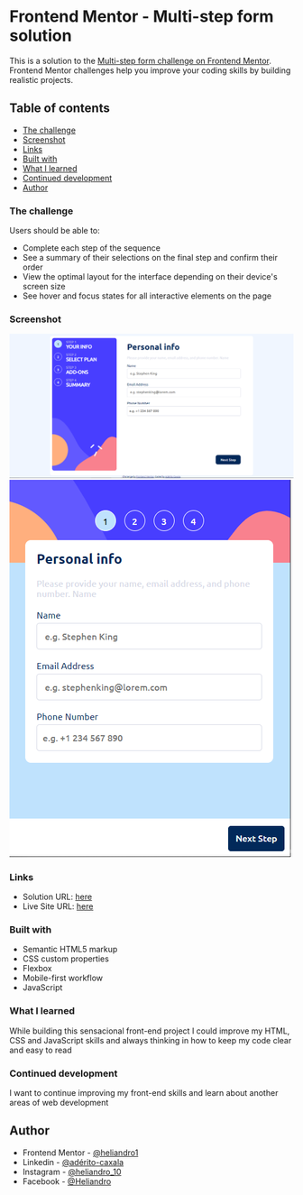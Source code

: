 # Frontend Mentor - Multi-step form solution

This is a solution to the [Multi-step form challenge on Frontend Mentor](https://www.frontendmentor.io/challenges/multistep-form-YVAnSdqQBJ). Frontend Mentor challenges help you improve your coding skills by building realistic projects. 

## Table of contents

  - [The challenge](#the-challenge)
  - [Screenshot](#screenshot)
  - [Links](#links)
  - [Built with](#built-with)
  - [What I learned](#what-i-learned)
  - [Continued development](#continued-development)
  - [Author](#author)

### The challenge

Users should be able to:

- Complete each step of the sequence
- See a summary of their selections on the final step and confirm their order
- View the optimal layout for the interface depending on their device's screen size
- See hover and focus states for all interactive elements on the page

### Screenshot

![](./screenshots/screenshot.png)
![](./screenshots/mobile.png)

### Links

- Solution URL: [here](https://github.com/Heliandro1/multi-step-form-main)
- Live Site URL: [here](https://heliandro1.github.io/multi-step-form-main/)

### Built with

- Semantic HTML5 markup
- CSS custom properties
- Flexbox
- Mobile-first workflow
- JavaScript

### What I learned

While building this sensacional front-end project I could improve my HTML, CSS and JavaScript skills and always thinking in how to keep my code clear and easy to read 

### Continued development

I want to continue improving my front-end skills and learn about another areas of web development

## Author
- Frontend Mentor - [@heliandro1](https://www.frontendmentor.io/profile/heliandro1)
- Linkedin - [@adérito-caxala](https://www.linkedin.com/in/adérito-caxala)
- Instagram - [@heliandro_10](https://www.instagram.com/heliandro_10)
- Facebook - [@Heliandro](https://www.facebook.com/heliandro.1)